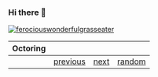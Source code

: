 ### Hi there 👋
[![ferociouswonderfulgrasseater](https://github-readme-stats.vercel.app/api?username=ferociouswonderfulgrasseater)](https://github.com/ferociouswonderfulgrasseater/)


<!--
**ferociouswonderfulgrasseater/ferociouswonderfulgrasseater** is a ✨ _special_ ✨ repository because its `README.md` (this file) appears on your GitHub profile.

Here are some ideas to get you started:

- 🔭 I’m currently working on ...
- 🌱 I’m currently learning ...
- 👯 I’m looking to collaborate on ...
- 🤔 I’m looking for help with ...
- 💬 Ask me about ...
- 📫 How to reach me: ...
- 😄 Pronouns: ...
- ⚡ Fun fact: ...
-->

|Octoring||||
|---|---|---|---|
||<a href=https://octo-ring.com/p/ferociouswonderfulgrasseater/prev>previous</a>|[next](https://octo-ring.com/p/ferociouswonderfulgrasseater/next)|[random](https://octo-ring.com/p/ferociouswonderfulgrasseater/random)|


